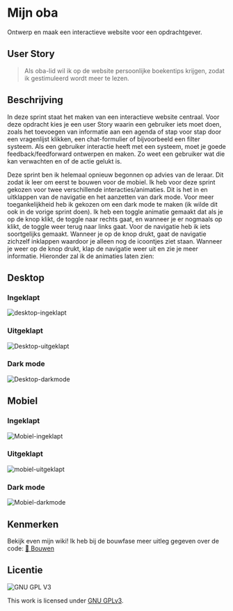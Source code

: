 # Mijn oba
Ontwerp en maak een interactieve website voor een opdrachtgever.

## User Story
> Als oba-lid wil ik op de website persoonlijke boekentips krijgen, zodat ik gestimuleerd wordt meer te lezen.

## Beschrijving
In deze sprint staat het maken van een interactieve website centraal. Voor deze opdracht kies je een user Story waarin een gebruiker iets moet doen, zoals het toevoegen van informatie aan een agenda of stap voor stap door een vragenlijst klikken, een chat-formulier of bijvoorbeeld een filter systeem. Als een gebruiker interactie heeft met een systeem, moet je goede feedback/feedforward ontwerpen en maken. Zo weet een gebruiker wat die kan verwachten en of de actie gelukt is.

Deze sprint ben ik helemaal opnieuw begonnen op advies van de leraar. Dit zodat ik leer om eerst te bouwen voor de mobiel. Ik heb voor deze sprint gekozen voor twee verschillende interacties/animaties. Dit is het in en uitklappen van de navigatie en het aanzetten van dark mode. Voor meer toegankelijkheid heb ik gekozen om een dark mode te maken (ik wilde dit ook in de vorige sprint doen). Ik heb een toggle animatie gemaakt dat als je op de knop klikt, de toggle naar rechts gaat, en wanneer je er nogmaals op klikt, de toggle weer terug naar links gaat. Voor de navigatie heb ik iets soortgelijks gemaakt. Wanneer je op de knop drukt, gaat de navigatie zichzelf inklappen waardoor je alleen nog de icoontjes ziet staan. Wanneer je weer op de knop drukt, klap de navigatie weer uit en zie je meer informatie. Hieronder zal ik de animaties laten zien:

## Desktop
### Ingeklapt
![desktop-ingeklapt](https://user-images.githubusercontent.com/112861033/212927779-9150f9b2-011b-43dd-ba47-8c3c65ea37a0.jpg)
### Uitgeklapt
![Desktop-uitgeklapt](https://user-images.githubusercontent.com/112861033/212927848-5c256b91-e435-4c51-a5ba-5bd426d3b18c.jpg)
### Dark mode
![Desktop-darkmode](https://user-images.githubusercontent.com/112861033/212927930-6e44242f-8d42-46d3-8e32-a46545b06c1b.jpg)

## Mobiel
### Ingeklapt
![Mobiel-ingeklapt](https://user-images.githubusercontent.com/112861033/212928056-3f96c0a8-3702-4078-91c4-0520b942803d.jpg)
### Uitgeklapt
![mobiel-uitgeklapt](https://user-images.githubusercontent.com/112861033/212928073-c6c12b5c-a0d9-49b9-a7c3-673bf10715e1.jpg)
### Dark mode
![Mobiel-darkmode](https://user-images.githubusercontent.com/112861033/212928093-b538ef48-fd68-4a00-ba4b-731123d6be4b.jpg)

## Kenmerken
Bekijk even mijn wiki! Ik heb bij de bouwfase meer uitleg gegeven over de code: [🔨 Bouwen](https://github.com/Amberhva/fix-the-flow-interactive-website/wiki/%F0%9F%94%A8-Bouwen)

## Licentie

![GNU GPL V3](https://www.gnu.org/graphics/gplv3-127x51.png)

This work is licensed under [GNU GPLv3](./LICENSE).
